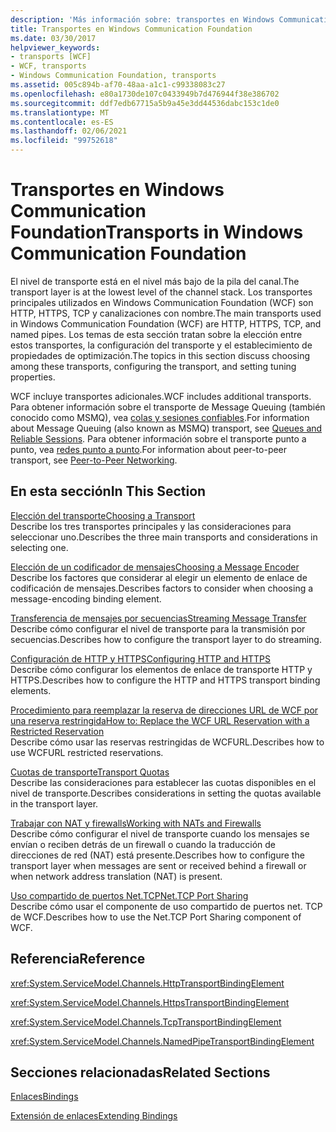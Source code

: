 ```yaml
---
description: 'Más información sobre: transportes en Windows Communication Foundation'
title: Transportes en Windows Communication Foundation
ms.date: 03/30/2017
helpviewer_keywords:
- transports [WCF]
- WCF, transports
- Windows Communication Foundation, transports
ms.assetid: 005c894b-af70-48aa-a1c1-c99338083c27
ms.openlocfilehash: e80a1730de107c0433949b7d476944f38e386702
ms.sourcegitcommit: ddf7edb67715a5b9a45e3dd44536dabc153c1de0
ms.translationtype: MT
ms.contentlocale: es-ES
ms.lasthandoff: 02/06/2021
ms.locfileid: "99752618"
---
```

# <a name="transports-in-windows-communication-foundation"></a><span data-ttu-id="c6ecb-103">Transportes en Windows Communication Foundation</span><span class="sxs-lookup"><span data-stu-id="c6ecb-103">Transports in Windows Communication Foundation</span></span>

<span data-ttu-id="c6ecb-104">El nivel de transporte está en el nivel más bajo de la pila del canal.</span><span class="sxs-lookup"><span data-stu-id="c6ecb-104">The transport layer is at the lowest level of the channel stack.</span></span> <span data-ttu-id="c6ecb-105">Los transportes principales utilizados en Windows Communication Foundation (WCF) son HTTP, HTTPS, TCP y canalizaciones con nombre.</span><span class="sxs-lookup"><span data-stu-id="c6ecb-105">The main transports used in Windows Communication Foundation (WCF) are HTTP, HTTPS, TCP, and named pipes.</span></span> <span data-ttu-id="c6ecb-106">Los temas de esta sección tratan sobre la elección entre estos transportes, la configuración del transporte y el establecimiento de propiedades de optimización.</span><span class="sxs-lookup"><span data-stu-id="c6ecb-106">The topics in this section discuss choosing among these transports, configuring the transport, and setting tuning properties.</span></span>  
  
 <span data-ttu-id="c6ecb-107">WCF incluye transportes adicionales.</span><span class="sxs-lookup"><span data-stu-id="c6ecb-107">WCF includes additional transports.</span></span> <span data-ttu-id="c6ecb-108">Para obtener información sobre el transporte de Message Queuing (también conocido como MSMQ), vea [colas y sesiones confiables](queues-and-reliable-sessions.md).</span><span class="sxs-lookup"><span data-stu-id="c6ecb-108">For information about Message Queuing (also known as MSMQ) transport, see [Queues and Reliable Sessions](queues-and-reliable-sessions.md).</span></span> <span data-ttu-id="c6ecb-109">Para obtener información sobre el transporte punto a punto, vea [redes punto a punto](peer-to-peer-networking.md).</span><span class="sxs-lookup"><span data-stu-id="c6ecb-109">For information about peer-to-peer transport, see [Peer-to-Peer Networking](peer-to-peer-networking.md).</span></span>  
  
## <a name="in-this-section"></a><span data-ttu-id="c6ecb-110">En esta sección</span><span class="sxs-lookup"><span data-stu-id="c6ecb-110">In This Section</span></span>  

 [<span data-ttu-id="c6ecb-111">Elección del transporte</span><span class="sxs-lookup"><span data-stu-id="c6ecb-111">Choosing a Transport</span></span>](choosing-a-transport.md)  
 <span data-ttu-id="c6ecb-112">Describe los tres transportes principales y las consideraciones para seleccionar uno.</span><span class="sxs-lookup"><span data-stu-id="c6ecb-112">Describes the three main transports and considerations in selecting one.</span></span>  
  
 [<span data-ttu-id="c6ecb-113">Elección de un codificador de mensajes</span><span class="sxs-lookup"><span data-stu-id="c6ecb-113">Choosing a Message Encoder</span></span>](choosing-a-message-encoder.md)  
 <span data-ttu-id="c6ecb-114">Describe los factores que considerar al elegir un elemento de enlace de codificación de mensajes.</span><span class="sxs-lookup"><span data-stu-id="c6ecb-114">Describes factors to consider when choosing a message-encoding binding element.</span></span>  
  
 [<span data-ttu-id="c6ecb-115">Transferencia de mensajes por secuencias</span><span class="sxs-lookup"><span data-stu-id="c6ecb-115">Streaming Message Transfer</span></span>](streaming-message-transfer.md)  
 <span data-ttu-id="c6ecb-116">Describe cómo configurar el nivel de transporte para la transmisión por secuencias.</span><span class="sxs-lookup"><span data-stu-id="c6ecb-116">Describes how to configure the transport layer to do streaming.</span></span>  
  
 [<span data-ttu-id="c6ecb-117">Configuración de HTTP y HTTPS</span><span class="sxs-lookup"><span data-stu-id="c6ecb-117">Configuring HTTP and HTTPS</span></span>](configuring-http-and-https.md)  
 <span data-ttu-id="c6ecb-118">Describe cómo configurar los elementos de enlace de transporte HTTP y HTTPS.</span><span class="sxs-lookup"><span data-stu-id="c6ecb-118">Describes how to configure the HTTP and HTTPS transport binding elements.</span></span>  
  
 [<span data-ttu-id="c6ecb-119">Procedimiento para reemplazar la reserva de direcciones URL de WCF por una reserva restringida</span><span class="sxs-lookup"><span data-stu-id="c6ecb-119">How to: Replace the WCF URL Reservation with a Restricted Reservation</span></span>](how-to-replace-the-wcf-url-reservation-with-a-restricted-reservation.md)  
 <span data-ttu-id="c6ecb-120">Describe cómo usar las reservas restringidas de WCFURL.</span><span class="sxs-lookup"><span data-stu-id="c6ecb-120">Describes how to use WCFURL restricted reservations.</span></span>  
  
 [<span data-ttu-id="c6ecb-121">Cuotas de transporte</span><span class="sxs-lookup"><span data-stu-id="c6ecb-121">Transport Quotas</span></span>](transport-quotas.md)  
 <span data-ttu-id="c6ecb-122">Describe las consideraciones para establecer las cuotas disponibles en el nivel de transporte.</span><span class="sxs-lookup"><span data-stu-id="c6ecb-122">Describes considerations in setting the quotas available in the transport layer.</span></span>  
  
 [<span data-ttu-id="c6ecb-123">Trabajar con NAT y firewalls</span><span class="sxs-lookup"><span data-stu-id="c6ecb-123">Working with NATs and Firewalls</span></span>](working-with-nats-and-firewalls.md)  
 <span data-ttu-id="c6ecb-124">Describe cómo configurar el nivel de transporte cuando los mensajes se envían o reciben detrás de un firewall o cuando la traducción de direcciones de red (NAT) está presente.</span><span class="sxs-lookup"><span data-stu-id="c6ecb-124">Describes how to configure the transport layer when messages are sent or received behind a firewall or when network address translation (NAT) is present.</span></span>  
  
 [<span data-ttu-id="c6ecb-125">Uso compartido de puertos Net.TCP</span><span class="sxs-lookup"><span data-stu-id="c6ecb-125">Net.TCP Port Sharing</span></span>](net-tcp-port-sharing.md)  
 <span data-ttu-id="c6ecb-126">Describe cómo usar el componente de uso compartido de puertos net. TCP de WCF.</span><span class="sxs-lookup"><span data-stu-id="c6ecb-126">Describes how to use the Net.TCP Port Sharing component of WCF.</span></span>  
  
## <a name="reference"></a><span data-ttu-id="c6ecb-127">Referencia</span><span class="sxs-lookup"><span data-stu-id="c6ecb-127">Reference</span></span>  

 <xref:System.ServiceModel.Channels.HttpTransportBindingElement>  
  
 <xref:System.ServiceModel.Channels.HttpsTransportBindingElement>  
  
 <xref:System.ServiceModel.Channels.TcpTransportBindingElement>  
  
 <xref:System.ServiceModel.Channels.NamedPipeTransportBindingElement>  
  
## <a name="related-sections"></a><span data-ttu-id="c6ecb-128">Secciones relacionadas</span><span class="sxs-lookup"><span data-stu-id="c6ecb-128">Related Sections</span></span>  

 [<span data-ttu-id="c6ecb-129">Enlaces</span><span class="sxs-lookup"><span data-stu-id="c6ecb-129">Bindings</span></span>](bindings.md)  
  
 [<span data-ttu-id="c6ecb-130">Extensión de enlaces</span><span class="sxs-lookup"><span data-stu-id="c6ecb-130">Extending Bindings</span></span>](../extending/extending-bindings.md)

